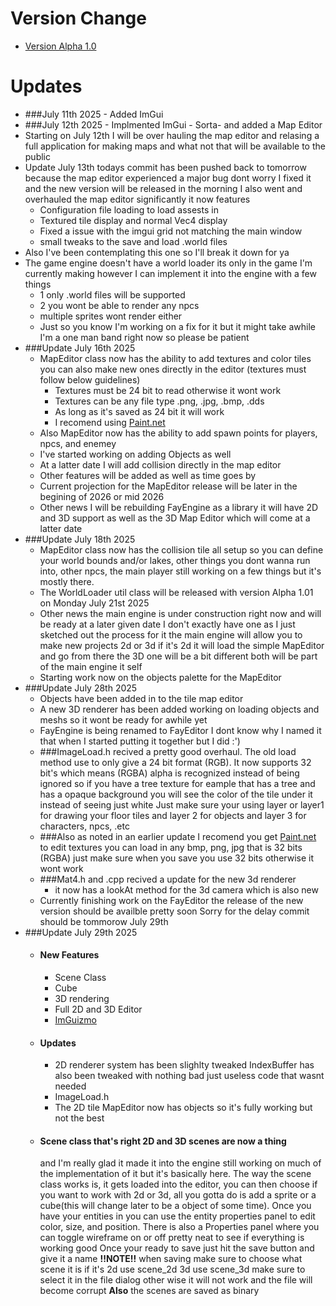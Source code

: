 # Version Change
- [Version Alpha 1.0](https://github.com/Roberto341/Fay-Engine/tree/release-a1)

# Updates
- ###July 11th 2025 - Added ImGui
- ###July 12th 2025 - Implmented ImGui - Sorta- and added a Map Editor
- Starting on July 12th I will be over hauling the map editor and relasing a full application for making maps and what not that will be available to the public
- Update July 13th todays commit has been pushed back to tomorrow because the map editor experienced a major bug dont worry I fixed it and the new version will be released in the morning 
 I also went and overhauled the map editor significantly it now features 
   - Configuration file loading to load assests in 
   - Textured tile display and normal Vec4 display
   - Fixed a issue with the imgui grid not matching the main window 
   - small tweaks to the save and load .world files 
- Also I've been contemplating this one so I'll break it down for ya 
- The game engine doesn't have a world loader its only in the game I'm currently making however I can implement it into the engine with a few things 
  - 1 only .world files will be supported 
  - 2 you wont be able to render any npcs 
  - multiple sprites wont render either 
  - Just so you know I'm working on a fix for it but it might take awhile I'm a one man band right now so please be patient 
- ###Update July 16th 2025
    - MapEditor class now has the ability to add textures and color tiles you can also make new ones directly in the editor (textures must follow below guidelines)
        - Textures must be 24 bit to read otherwise it wont work
        - Textures can be any file type .png, .jpg, .bmp, .dds
        - As long as it's saved as 24 bit it will work
        - I recomend using [Paint.net](https://www.getpaint.net/download.html) 
    - Also MapEditor now has the ability to add spawn points for players, npcs, and enemey
    - I've started working on adding Objects as well
    - At a latter date I will add collision directly in the map editor 
    - Other features will be added as well as time goes by
    - Current projection for the MapEditor release will be later in the begining of 2026 or mid 2026 
    - Other news I will be rebuilding FayEngine as a library it will have 2D and 3D support as well as the 3D Map Editor which will come at a latter date 
- ###Update July 18th 2025
  - MapEditor class now has the collision tile all setup so you can define your world bounds and/or lakes, other things you dont wanna run into, other npcs, the main player still working on a few things but it's mostly there.
  - The WorldLoader util class will be released with version Alpha 1.01 on Monday July 21st 2025
  - Other news the main engine is under construction right now and will be ready at a later given date I don't exactly have one as I just sketched out the process for it the main engine will allow you to make new projects 2d or 3d if it's 2d it will load the simple MapEditor and go from there the 3D one will be a bit different both will be part of the main engine it self 
  - Starting work now on the objects palette for the MapEditor 
- ###Update July 28th 2025
  - Objects have been added in to the tile map editor
  - A new 3D renderer has been added working on loading objects and meshs so it wont be ready for awhile yet
  - FayEngine is being renamed to FayEditor I dont know why I named it that when I started putting it together but I did :')
  - ###ImageLoad.h recived a pretty good overhaul. The old load method use to only give a 24 bit format (RGB). 
    It now supports 32 bit's which means (RGBA) alpha is recognized instead of being ignored so if you have a tree texture for eample that has a tree and has a opaque background you will see the color of the tile under it instead of seeing just white
    Just make sure your using layer or layer1 for drawing your floor tiles and layer 2 for objects and layer 3 for characters, npcs, .etc
  - ###Also as noted in an earlier update I recomend you get [Paint.net](https://www.getpaint.net/download.html) to edit textures you can load in any bmp, png, jpg that is 32 bits (RGBA) just make sure when you save you use 32 bits otherwise it wont work
  - ###Mat4.h and .cpp recived a update for the new 3d renderer
    - it now has a lookAt method for the 3d camera which is also new
  - Currently finishing work on the FayEditor the release of the new version should be availble pretty soon Sorry for the delay commit should be tommorow July 29th
- ###Update July 29th 2025
  - #### New Features
    - Scene Class
    - Cube
    - 3D rendering
    - Full 2D and 3D Editor
    - [ImGuizmo](https://github.com/CedricGuillemet/ImGuizmo)
  - #### Updates
    - 2D renderer system has been slighlty tweaked IndexBuffer has also been tweaked with nothing bad just useless code that wasnt needed
    - ImageLoad.h
    - The 2D tile MapEditor now has objects so it's fully working but not the best
  - #### Scene class that's right 2D and 3D scenes are now a thing
     and I'm really glad it made it into the engine still working on much of the implementation of it but it's basically here.
     The way the scene class works is, it gets loaded into the editor, you can then choose if you want to work with 2d or 3d, all you gotta do is add a sprite or a cube(this will change later to be a object of some time).
     Once you have your entities in you can use the entity properties panel to edit color, size, and position.
     There is also a Properties panel where you can toggle wireframe on or off pretty neat to see if everything is working good
     Once your ready to save just hit the save button and give it a name **!!NOTE!!** when saving make sure to choose what scene it is if it's 2d use scene_2d 3d use scene_3d make sure to select it in the file dialog other wise it will not work and the file will become corrupt
     **Also** the scenes are saved as binary 

